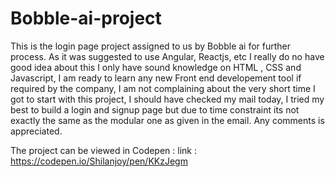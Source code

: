 # Bobble-ai-project
This is the login page project assigned to us by Bobble ai for further process. 
As it was suggested to use Angular, Reactjs, etc I really do no have good idea about this I only have sound knowledge on HTML , CSS and Javascript, 
I am ready to learn any new Front end developement tool if required by the company, I am not complaining about the very short time I got to start with this project, I should have checked my mail today, I tried my best to build a login and signup page but due to time constraint its not exactly the same as the modular one as given in the email.
Any comments is appreciated.

The project can be viewed in Codepen :
link : https://codepen.io/Shilanjoy/pen/KKzJegm
